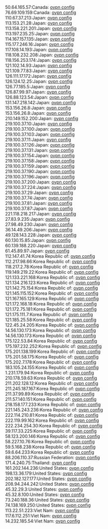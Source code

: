 50.64.165.57:Canada: [ovpn config](vpn/50_64_165_57.ovpn)  
76.69.109.159:Canada: [ovpn config](vpn/76_69_109_159.ovpn)  
110.67.37.213:Japan: [ovpn config](vpn/110_67_37_213.ovpn)  
113.153.21.28:Japan: [ovpn config](vpn/113_153_21_28.ovpn)  
113.158.221.201:Japan: [ovpn config](vpn/113_158_221_201.ovpn)  
113.197.235.25:Japan: [ovpn config](vpn/113_197_235_25.ovpn)  
114.167.157.135:Japan: [ovpn config](vpn/114_167_157_135.ovpn)  
115.177.246.16:Japan: [ovpn config](vpn/115_177_246_16.ovpn)  
117.108.14.193:Japan: [ovpn config](vpn/117_108_14_193.ovpn)  
118.108.232.208:Japan: [ovpn config](vpn/118_108_232_208.ovpn)  
118.156.253.174:Japan: [ovpn config](vpn/118_156_253_174.ovpn)  
121.102.14.93:Japan: [ovpn config](vpn/121_102_14_93.ovpn)  
121.109.77.83:Japan: [ovpn config](vpn/121_109_77_83.ovpn)  
126.111.17.172:Japan: [ovpn config](vpn/126_111_17_172.ovpn)  
126.124.12.25:Japan: [ovpn config](vpn/126_124_12_25.ovpn)  
126.77.185.5:Japan: [ovpn config](vpn/126_77_185_5.ovpn)  
126.87.99.97:Japan: [ovpn config](vpn/126_87_99_97.ovpn)  
126.88.123.54:Japan: [ovpn config](vpn/126_88_123_54.ovpn)  
131.147.218.142:Japan: [ovpn config](vpn/131_147_218_142.ovpn)  
153.156.26.8:Japan: [ovpn config](vpn/153_156_26_8.ovpn)  
153.156.26.8:Japan: [ovpn config](vpn/153_156_26_8.ovpn)  
210.149.152.200:Japan: [ovpn config](vpn/210_149_152_200.ovpn)  
219.100.37.10:Japan: [ovpn config](vpn/219_100_37_10.ovpn)  
219.100.37.100:Japan: [ovpn config](vpn/219_100_37_100.ovpn)  
219.100.37.103:Japan: [ovpn config](vpn/219_100_37_103.ovpn)  
219.100.37.11:Japan: [ovpn config](vpn/219_100_37_11.ovpn)  
219.100.37.126:Japan: [ovpn config](vpn/219_100_37_126.ovpn)  
219.100.37.131:Japan: [ovpn config](vpn/219_100_37_131.ovpn)  
219.100.37.154:Japan: [ovpn config](vpn/219_100_37_154.ovpn)  
219.100.37.158:Japan: [ovpn config](vpn/219_100_37_158.ovpn)  
219.100.37.159:Japan: [ovpn config](vpn/219_100_37_159.ovpn)  
219.100.37.190:Japan: [ovpn config](vpn/219_100_37_190.ovpn)  
219.100.37.196:Japan: [ovpn config](vpn/219_100_37_196.ovpn)  
219.100.37.200:Japan: [ovpn config](vpn/219_100_37_200.ovpn)  
219.100.37.224:Japan: [ovpn config](vpn/219_100_37_224.ovpn)  
219.100.37.29:Japan: [ovpn config](vpn/219_100_37_29.ovpn)  
219.100.37.74:Japan: [ovpn config](vpn/219_100_37_74.ovpn)  
219.100.37.81:Japan: [ovpn config](vpn/219_100_37_81.ovpn)  
219.100.37.87:Japan: [ovpn config](vpn/219_100_37_87.ovpn)  
221.118.218.217:Japan: [ovpn config](vpn/221_118_218_217.ovpn)  
27.83.9.235:Japan: [ovpn config](vpn/27_83_9_235.ovpn)  
27.98.49.230:Japan: [ovpn config](vpn/27_98_49_230.ovpn)  
36.14.49.206:Japan: [ovpn config](vpn/36_14_49_206.ovpn)  
49.128.143.228:Japan: [ovpn config](vpn/49_128_143_228.ovpn)  
60.130.15.85:Japan: [ovpn config](vpn/60_130_15_85.ovpn)  
60.139.188.220:Japan: [ovpn config](vpn/60_139_188_220.ovpn)  
61.45.89.97:Japan: [ovpn config](vpn/61_45_89_97.ovpn)  
112.147.41.74:Korea Republic of: [ovpn config](vpn/112_147_41_74.ovpn)  
112.217.98.66:Korea Republic of: [ovpn config](vpn/112_217_98_66.ovpn)  
118.217.2.78:Korea Republic of: [ovpn config](vpn/118_217_2_78.ovpn)  
119.149.219.22:Korea Republic of: [ovpn config](vpn/119_149_219_22.ovpn)  
121.133.221.168:Korea Republic of: [ovpn config](vpn/121_133_221_168.ovpn)  
121.134.216.123:Korea Republic of: [ovpn config](vpn/121_134_216_123.ovpn)  
121.142.75.154:Korea Republic of: [ovpn config](vpn/121_142_75_154.ovpn)  
121.145.115.152:Korea Republic of: [ovpn config](vpn/121_145_115_152.ovpn)  
121.167.165.129:Korea Republic of: [ovpn config](vpn/121_167_165_129.ovpn)  
121.172.168.18:Korea Republic of: [ovpn config](vpn/121_172_168_18.ovpn)  
121.172.75.181:Korea Republic of: [ovpn config](vpn/121_172_75_181.ovpn)  
121.175.111.7:Korea Republic of: [ovpn config](vpn/121_175_111_7.ovpn)  
121.185.25.58:Korea Republic of: [ovpn config](vpn/121_185_25_58.ovpn)  
122.45.24.205:Korea Republic of: [ovpn config](vpn/122_45_24_205.ovpn)  
14.56.130.173:Korea Republic of: [ovpn config](vpn/14_56_130_173.ovpn)  
14.56.130.173:Korea Republic of: [ovpn config](vpn/14_56_130_173.ovpn)  
175.122.53.84:Korea Republic of: [ovpn config](vpn/175_122_53_84.ovpn)  
175.197.232.252:Korea Republic of: [ovpn config](vpn/175_197_232_252.ovpn)  
175.201.138.199:Korea Republic of: [ovpn config](vpn/175_201_138_199.ovpn)  
175.201.58.175:Korea Republic of: [ovpn config](vpn/175_201_58_175.ovpn)  
175.202.7.178:Korea Republic of: [ovpn config](vpn/175_202_7_178.ovpn)  
183.105.24.155:Korea Republic of: [ovpn config](vpn/183_105_24_155.ovpn)  
1.231.179.94:Korea Republic of: [ovpn config](vpn/1_231_179_94.ovpn)  
210.178.59.63:Korea Republic of: [ovpn config](vpn/210_178_59_63.ovpn)  
211.202.128.12:Korea Republic of: [ovpn config](vpn/211_202_128_12.ovpn)  
211.245.187.167:Korea Republic of: [ovpn config](vpn/211_245_187_167.ovpn)  
211.37.99.89:Korea Republic of: [ovpn config](vpn/211_37_99_89.ovpn)  
211.57.140.151:Korea Republic of: [ovpn config](vpn/211_57_140_151.ovpn)  
218.158.177.233:Korea Republic of: [ovpn config](vpn/218_158_177_233.ovpn)  
221.145.243.236:Korea Republic of: [ovpn config](vpn/221_145_243_236.ovpn)  
222.114.210.81:Korea Republic of: [ovpn config](vpn/222_114_210_81.ovpn)  
222.119.99.162:Korea Republic of: [ovpn config](vpn/222_119_99_162.ovpn)  
222.234.254.30:Korea Republic of: [ovpn config](vpn/222_234_254_30.ovpn)  
39.117.33.225:Korea Republic of: [ovpn config](vpn/39_117_33_225.ovpn)  
58.123.200.146:Korea Republic of: [ovpn config](vpn/58_123_200_146.ovpn)  
58.227.10.76:Korea Republic of: [ovpn config](vpn/58_227_10_76.ovpn)  
59.5.168.238:Korea Republic of: [ovpn config](vpn/59_5_168_238.ovpn)  
59.6.64.233:Korea Republic of: [ovpn config](vpn/59_6_64_233.ovpn)  
88.206.110.37:Russian Federation: [ovpn config](vpn/88_206_110_37.ovpn)  
171.4.240.75:Thailand: [ovpn config](vpn/171_4_240_75.ovpn)  
161.202.144.236:United States: [ovpn config](vpn/161_202_144_236.ovpn)  
198.13.36.179:United States: [ovpn config](vpn/198_13_36_179.ovpn)  
202.182.127.177:United States: [ovpn config](vpn/202_182_127_177.ovpn)  
208.94.244.242:United States: [ovpn config](vpn/208_94_244_242.ovpn)  
45.32.29.3:United States: [ovpn config](vpn/45_32_29_3.ovpn)  
45.32.8.100:United States: [ovpn config](vpn/45_32_8_100.ovpn)  
73.240.188.36:United States: [ovpn config](vpn/73_240_188_36.ovpn)  
74.138.169.250:United States: [ovpn config](vpn/74_138_169_250.ovpn)  
113.22.51.223:Viet Nam: [ovpn config](vpn/113_22_51_223.ovpn)  
117.6.112.251:Viet Nam: [ovpn config](vpn/117_6_112_251.ovpn)  
14.232.185.54:Viet Nam: [ovpn config](vpn/14_232_185_54.ovpn)  
